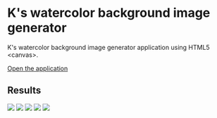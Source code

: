 # K's watercolor background image generator
K's watercolor background image generator application using HTML5 &lt;canvas&gt;.

[Open the application](https://cdn.rawgit.com/wlzla000/K-s-watercolor-background-image-generator/master/K's%20watercolor%20background%20image%20generator.HTML)

## Results
![](https://cloud.githubusercontent.com/assets/15066073/12224429/8137d1c0-b833-11e5-98e9-d983f3e5abc9.png)
![](https://cloud.githubusercontent.com/assets/15066073/12224430/813cb5dc-b833-11e5-9027-939455e3a84e.png)
![](https://cloud.githubusercontent.com/assets/15066073/12224431/813f1a70-b833-11e5-81bf-233c5c938e21.png)
![](https://cloud.githubusercontent.com/assets/15066073/12224427/812c56ba-b833-11e5-9bbf-4de0af369e06.png)
![](https://cloud.githubusercontent.com/assets/15066073/12224428/812f4dfc-b833-11e5-8296-314ee612db1e.png)
